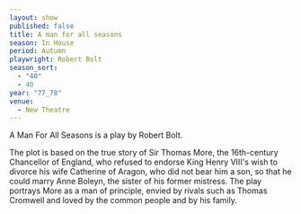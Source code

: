 ```yaml
---
layout: show
published: false
title: A man for all seasons
season: In House
period: Autumn
playwright: Robert Bolt
season_sort: 
  - "40"
  - 40
year: "77_78"
venue: 
  - New Theatre
---
```


A Man For All Seasons is a play by Robert Bolt. 

The plot is based on the true story of Sir Thomas More, the 16th-century Chancellor of England, who refused to endorse King Henry VIII's wish to divorce his wife Catherine of Aragon, who did not bear him a son, so that he could marry Anne Boleyn, the sister of his former mistress. The play portrays More as a man of principle, envied by rivals such as Thomas Cromwell and loved by the common people and by his family.
